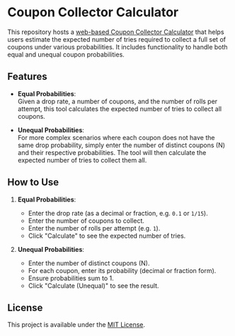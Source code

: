 # Coupon Collector Calculator

This repository hosts a [web-based Coupon Collector Calculator](https://fabianwesterbeek.github.io/couponcollector/) that helps users estimate the expected number of tries required to collect a full set of coupons under various probabilities. It includes functionality to handle both equal and unequal coupon probabilities.

## Features

- **Equal Probabilities**:  
  Given a drop rate, a number of coupons, and the number of rolls per attempt, this tool calculates the expected number of tries to collect all coupons.

- **Unequal Probabilities**:  
  For more complex scenarios where each coupon does not have the same drop probability, simply enter the number of distinct coupons (N) and their respective probabilities. The tool will then calculate the expected number of tries to collect them all.

## How to Use

1. **Equal Probabilities**:
   - Enter the drop rate (as a decimal or fraction, e.g. `0.1` or `1/15`).
   - Enter the number of coupons to collect.
   - Enter the number of rolls per attempt (e.g. `1`).
   - Click "Calculate" to see the expected number of tries.

2. **Unequal Probabilities**:
   - Enter the number of distinct coupons (N).
   - For each coupon, enter its probability (decimal or fraction form).
   - Ensure probabilities sum to 1.
   - Click "Calculate (Unequal)" to see the result.

## License

This project is available under the [MIT License](LICENSE).
